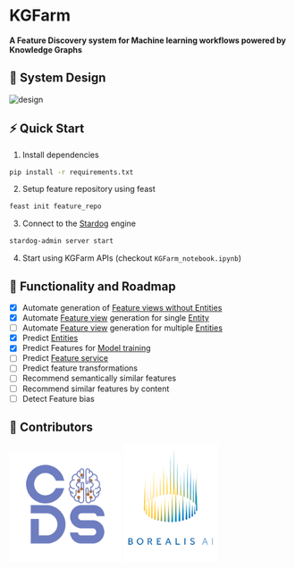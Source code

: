 # KGFarm
<b>A Feature Discovery system for Machine learning workflows powered by Knowledge Graphs</b>
## 📐 System Design
![design](https://user-images.githubusercontent.com/40717058/162835808-3f99b48f-78f6-44c8-a431-88a09da43d7c.png)

## ⚡ Quick Start
1. Install dependencies
```bash
pip install -r requirements.txt
```
2. Setup feature repository using feast
```bash
feast init feature_repo
```
3. Connect to the [Stardog](https://www.stardog.com/) engine
```bash
stardog-admin server start
```
4. Start using KGFarm APIs (checkout <code>KGFarm_notebook.ipynb</code>)

## 🚧 Functionality and Roadmap
* [X] Automate generation of [Feature views without Entities](https://docs.feast.dev/getting-started/concepts/feature-view#feature-views-without-entities)
* [X] Automate [Feature view](https://docs.feast.dev/getting-started/concepts/feature-view) generation for single [Entity](https://docs.feast.dev/v/v0.6-branch/user-guide/entities)
* [ ] Automate [Feature view](https://docs.feast.dev/getting-started/concepts/feature-view) generation for multiple [Entities](https://docs.feast.dev/v/v0.6-branch/user-guide/entities)
* [x] Predict [Entities](https://docs.feast.dev/v/v0.6-branch/user-guide/entities) 
* [x] Predict Features for [Model training](https://docs.feast.dev/getting-started/quickstart#step-4-generating-training-data)
* [ ] Predict [Feature service](https://docs.feast.dev/getting-started/concepts/feature-service)
* [ ] Predict feature transformations
* [ ] Recommend semantically similar features
* [ ] Recommend similar features by content
* [ ] Detect Feature bias

## 🦾 Contributors
<p float="left">
 
  <img src="helpers/graphics/CoDS.png" width="200"/> 

  <img src="helpers/graphics/borealisAI.png" width="170"/>
</p>